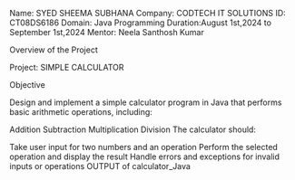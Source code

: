 Name: SYED SHEEMA SUBHANA Company: CODTECH IT SOLUTIONS ID: CT08DS6186 Domain: Java Programming Duration:August 1st,2024 to September 1st,2024 Mentor: Neela Santhosh Kumar

Overview of the Project

Project: SIMPLE CALCULATOR

Objective

Design and implement a simple calculator program in Java that performs basic arithmetic operations, including:

Addition
Subtraction
Multiplication
Division
The calculator should:

Take user input for two numbers and an operation
Perform the selected operation and display the result
Handle errors and exceptions for invalid inputs or operations
OUTPUT of calculator_Java
